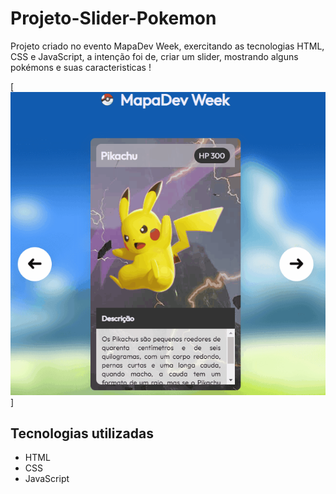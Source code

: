 # Projeto-Slider-Pokemon

Projeto criado no evento MapaDev Week, exercitando as tecnologias HTML, CSS e JavaScript, a intenção foi de, criar um slider, mostrando alguns pokémons e suas caracteristicas !

[<img src="./slider.gif" alt="slider">]

## Tecnologias utilizadas
- HTML
- CSS
- JavaScript
